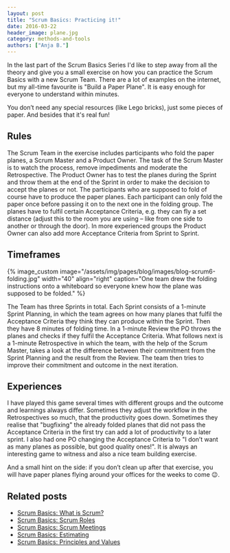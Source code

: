 ```yaml
---
layout: post
title: "Scrum Basics: Practicing it!"
date: 2016-03-22
header_image: plane.jpg
category: methods-and-tools
authors: ["Anja B."]
---
```


In the last part of the Scrum Basics Series I'd like to step away from all the theory and give you a small exercise on how you can practice the Scrum Basics with a new Scrum Team.
There are a lot of examples on the internet, but my all-time favourite is "Build a Paper Plane".
It is easy enough for everyone to understand within minutes.

You don’t need any special resources (like Lego bricks), just some pieces of paper.
And besides that it's real fun!

## Rules

The Scrum Team in the exercise includes participants who fold the paper planes, a Scrum Master and a Product Owner.
The task of the Scrum Master is to watch the process, remove impediments and moderate the Retrospective.
The Product Owner has to test the planes during the Sprint and throw them at the end of the Sprint in order to make the decision to accept the planes or not.
The participants who are supposed to fold of course have to produce the paper planes.
Each participant can only fold the paper once before passing it on to the next one in the folding group.
The planes have to fulfil certain Acceptance Criteria, e.g. they can fly a set distance (adjust this to the room you are using – like from one side to another or through the door).
In more experienced groups the Product Owner can also add more Acceptance Criteria from Sprint to Sprint.

## Timeframes

{% image_custom image="/assets/img/pages/blog/images/blog-scrum6-folding.jpg" width="40" align="right" caption="One team drew the folding instructions onto a whiteboard so everyone knew how the plane was supposed to be folded." %}

The Team has three Sprints in total.
Each Sprint consists of a 1-minute Sprint Planning, in which the team agrees on how many planes that fulfil the Acceptance Criteria they think they can produce within the Sprint.
Then they have 8 minutes of folding time.
In a 1-minute Review the PO throws the planes and checks if they fulfil the Acceptance Criteria.
What follows next is a 1-minute Retrospective in which the team, with the help of the Scrum Master, takes a look at the difference between their commitment from the Sprint Planning and the result from the Review.
The team then tries to improve their commitment and outcome in the next iteration.

## Experiences

I have played this game several times with different groups and the outcome and learnings always differ.
Sometimes they adjust the workflow in the Retrospectives so much, that the productivity goes down.
Sometimes they realise that "bugfixing" the already folded planes that did not pass the Acceptance Criteria in the first try can add a lot of productivity to a later sprint.
I also had one PO changing the Acceptance Criteria to "I don’t want as many planes as possible, but good quality ones!".
It is always an interesting game to witness and also a nice team building exercise.

And a small hint on the side: if you don’t clean up after that exercise, you will have paper planes flying around your offices for the weeks to come 😉.

## Related posts

* [Scrum Basics: What is Scrum?](https://developer.epages.com/blog/2015/10/13/scrum-basics-what-is-scrum.html)
* [Scrum Basics: Scrum Roles](https://developer.epages.com/blog/2015/11/19/scrum-basics-scrum-roles.html)
* [Scrum Basics: Scrum Meetings](https://developer.epages.com/blog/2015/12/15/scrum-basics-scrum-meetings.html)
* [Scrum Basics: Estimating](https://developer.epages.com/blog/2016/01/26/scrum-basics-estimating.html)
* [Scrum Basics: Principles and Values](https://developer.epages.com/blog/2016/02/25/scrum-basics-principles-and-values.html)
